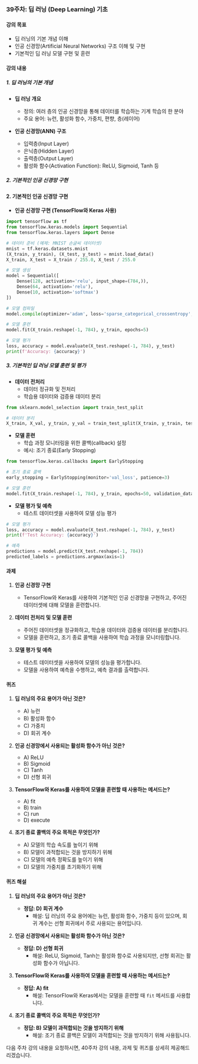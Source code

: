 ### 39주차: 딥 러닝 (Deep Learning) 기초

#### 강의 목표
- 딥 러닝의 기본 개념 이해
- 인공 신경망(Artificial Neural Networks) 구조 이해 및 구현
- 기본적인 딥 러닝 모델 구현 및 훈련

#### 강의 내용

##### 1. 딥 러닝의 기본 개념
- **딥 러닝 개요**
  - 정의: 여러 층의 인공 신경망을 통해 데이터를 학습하는 기계 학습의 한 분야
  - 주요 용어: 뉴런, 활성화 함수, 가중치, 편향, 층(레이어)

- **인공 신경망(ANN) 구조**
  - 입력층(Input Layer)
  - 은닉층(Hidden Layer)
  - 출력층(Output Layer)
  - 활성화 함수(Activation Function): ReLU, Sigmoid, Tanh 등

##### 2. 기본적인 인공 신경망 구현


#### 2. 기본적인 인공 신경망 구현

- **인공 신경망 구현 (TensorFlow와 Keras 사용)**

```python
import tensorflow as tf
from tensorflow.keras.models import Sequential
from tensorflow.keras.layers import Dense

# 데이터 준비 (예제: MNIST 손글씨 데이터셋)
mnist = tf.keras.datasets.mnist
(X_train, y_train), (X_test, y_test) = mnist.load_data()
X_train, X_test = X_train / 255.0, X_test / 255.0

# 모델 생성
model = Sequential([
    Dense(128, activation='relu', input_shape=(784,)),
    Dense(64, activation='relu'),
    Dense(10, activation='softmax')
])

# 모델 컴파일
model.compile(optimizer='adam', loss='sparse_categorical_crossentropy', metrics=['accuracy'])

# 모델 훈련
model.fit(X_train.reshape(-1, 784), y_train, epochs=5)

# 모델 평가
loss, accuracy = model.evaluate(X_test.reshape(-1, 784), y_test)
print(f'Accuracy: {accuracy}')
```

##### 3. 기본적인 딥 러닝 모델 훈련 및 평가
- **데이터 전처리**
  - 데이터 정규화 및 전처리
  - 학습용 데이터와 검증용 데이터 분리

```python
from sklearn.model_selection import train_test_split

# 데이터 분리
X_train, X_val, y_train, y_val = train_test_split(X_train, y_train, test_size=0.2, random_state=42)
```

- **모델 훈련**
  - 학습 과정 모니터링을 위한 콜백(callback) 설정
  - 예시: 조기 종료(Early Stopping)

```python
from tensorflow.keras.callbacks import EarlyStopping

# 조기 종료 콜백
early_stopping = EarlyStopping(monitor='val_loss', patience=3)

# 모델 훈련
model.fit(X_train.reshape(-1, 784), y_train, epochs=50, validation_data=(X_val.reshape(-1, 784), y_val), callbacks=[early_stopping])
```

- **모델 평가 및 예측**
  - 테스트 데이터셋을 사용하여 모델 성능 평가

```python
# 모델 평가
loss, accuracy = model.evaluate(X_test.reshape(-1, 784), y_test)
print(f'Test Accuracy: {accuracy}')

# 예측
predictions = model.predict(X_test.reshape(-1, 784))
predicted_labels = predictions.argmax(axis=1)
```

#### 과제

1. **인공 신경망 구현**
   - TensorFlow와 Keras를 사용하여 기본적인 인공 신경망을 구현하고, 주어진 데이터셋에 대해 모델을 훈련합니다.

2. **데이터 전처리 및 모델 훈련**
   - 주어진 데이터셋을 정규화하고, 학습용 데이터와 검증용 데이터를 분리합니다.
   - 모델을 훈련하고, 조기 종료 콜백을 사용하여 학습 과정을 모니터링합니다.

3. **모델 평가 및 예측**
   - 테스트 데이터셋을 사용하여 모델의 성능을 평가합니다.
   - 모델을 사용하여 예측을 수행하고, 예측 결과를 출력합니다.

#### 퀴즈

1. **딥 러닝의 주요 용어가 아닌 것은?**
   - A) 뉴런
   - B) 활성화 함수
   - C) 가중치
   - D) 회귀 계수

2. **인공 신경망에서 사용되는 활성화 함수가 아닌 것은?**
   - A) ReLU
   - B) Sigmoid
   - C) Tanh
   - D) 선형 회귀

3. **TensorFlow와 Keras를 사용하여 모델을 훈련할 때 사용하는 메서드는?**
   - A) fit
   - B) train
   - C) run
   - D) execute

4. **조기 종료 콜백의 주요 목적은 무엇인가?**
   - A) 모델의 학습 속도를 높이기 위해
   - B) 모델이 과적합되는 것을 방지하기 위해
   - C) 모델의 예측 정확도를 높이기 위해
   - D) 모델의 가중치를 초기화하기 위해

#### 퀴즈 해설

1. **딥 러닝의 주요 용어가 아닌 것은?**
   - **정답: D) 회귀 계수**
     - 해설: 딥 러닝의 주요 용어에는 뉴런, 활성화 함수, 가중치 등이 있으며, 회귀 계수는 선형 회귀에서 주로 사용되는 용어입니다.

2. **인공 신경망에서 사용되는 활성화 함수가 아닌 것은?**
   - **정답: D) 선형 회귀**
     - 해설: ReLU, Sigmoid, Tanh는 활성화 함수로 사용되지만, 선형 회귀는 활성화 함수가 아닙니다.

3. **TensorFlow와 Keras를 사용하여 모델을 훈련할 때 사용하는 메서드는?**
   - **정답: A) fit**
     - 해설: TensorFlow와 Keras에서는 모델을 훈련할 때 `fit` 메서드를 사용합니다.

4. **조기 종료 콜백의 주요 목적은 무엇인가?**
   - **정답: B) 모델이 과적합되는 것을 방지하기 위해**
     - 해설: 조기 종료 콜백은 모델이 과적합되는 것을 방지하기 위해 사용됩니다.

다음 주차 강의 내용을 요청하시면, 40주차 강의 내용, 과제 및 퀴즈를 상세히 제공해드리겠습니다.